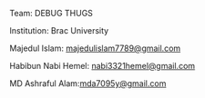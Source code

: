 Team: DEBUG THUGS

Institution: Brac University

Majedul Islam: majedulislam7789@gmail.com

Habibun Nabi Hemel: nabi3321hemel@gmail.com

MD Ashraful Alam:mda7095y@gmail.com
